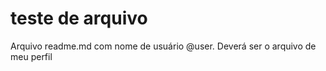 # teste de arquivo

 Arquivo readme.md com nome de usuário @user.
 Deverá ser o arquivo de meu perfil
